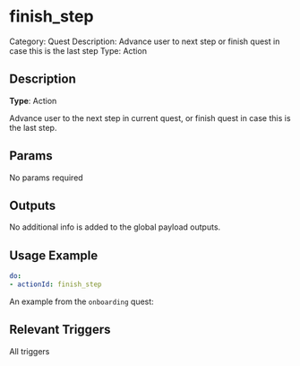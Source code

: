 # finish_step

Category: Quest
Description: Advance user to next step or finish quest in case this is the last step
Type: Action

## Description

**Type**: Action

Advance user to the next step in current quest, or finish quest in case this is the last step.

## Params

No params required

## Outputs

No additional info is added to the global payload outputs.

## Usage Example

```yaml
do:
- actionId: finish_step
```

An example from the `onboarding` quest:

[](https://github.com/trywilco/quest-onboarding/blob/main/steps/onboarding_accept_invite_generic.yml)

## Relevant Triggers

All triggers